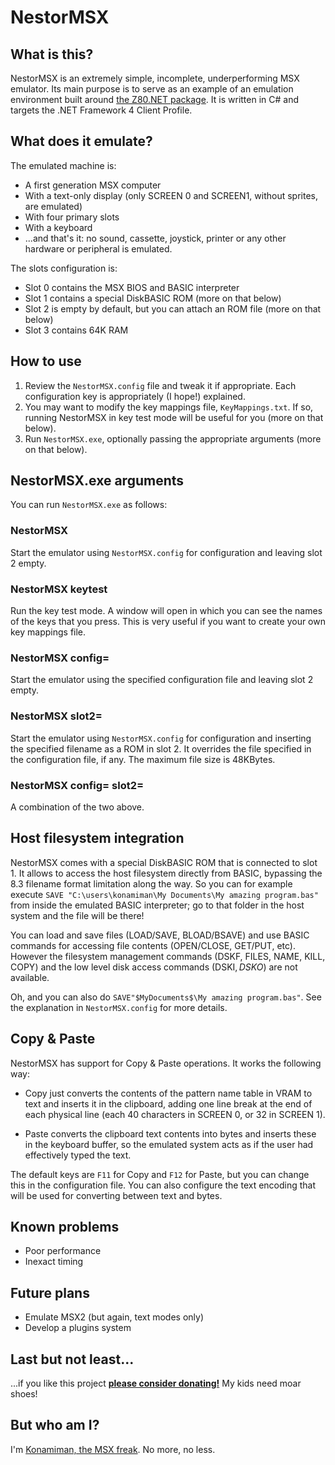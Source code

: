 # NestorMSX #


## What is this? ##

NestorMSX is an extremely simple, incomplete, underperforming MSX emulator. Its main purpose is to serve as an example of an emulation environment built around [the Z80.NET package](https://bitbucket.org/konamiman/z80dotnet). It is written in C# and targets the .NET Framework 4 Client Profile.


## What does it emulate? ##

The emulated machine is:

- A first generation MSX computer
- With a text-only display (only SCREEN 0 and SCREEN1, without sprites, are emulated)
- With four primary slots
- With a keyboard
- ...and that's it: no sound, cassette, joystick, printer or any other hardware or peripheral is emulated.

The slots configuration is:

- Slot 0 contains the MSX BIOS and BASIC interpreter
- Slot 1 contains a special DiskBASIC ROM (more on that below)
- Slot 2 is empty by default, but you can attach an ROM file (more on that below)
- Slot 3 contains 64K RAM


## How to use ##

1. Review the `NestorMSX.config` file and tweak it if appropriate. Each configuration key is appropriately (I hope!) explained.
2. You may want to modify the key mappings file, `KeyMappings.txt`. If so, running NestorMSX in key test mode will be useful for you (more on that below).
3. Run `NestorMSX.exe`, optionally passing the appropriate arguments (more on that below).


## NestorMSX.exe arguments ##

You can run `NestorMSX.exe` as follows:

### NestorMSX ###

Start the emulator using `NestorMSX.config` for configuration and leaving slot 2 empty.

### NestorMSX keytest ###

Run the key test mode. A window will open in which you can see the names of the keys that you press. This is very useful if you want to create your own key mappings file.

### NestorMSX config=<filename> ###

Start the emulator using the specified configuration file and leaving slot 2 empty.

### NestorMSX slot2=<filename> ###

Start the emulator using `NestorMSX.config` for configuration and inserting the specified filename as a ROM in slot 2. It overrides the file specified in the configuration file, if any. The maximum file size is 48KBytes.

### NestorMSX config=<filename> slot2=<filename> ###

A combination of the two above.


## Host filesystem integration ##

NestorMSX comes with a special DiskBASIC ROM that is connected to slot 1. It allows to access the host filesystem directly from BASIC, bypassing the 8.3 filename format limitation along the way. So you can for example execute `SAVE "C:\users\konamiman\My Documents\My amazing program.bas"` from inside the emulated BASIC interpreter; go to that folder in the host system and the file will be there!

You can load and save files (LOAD/SAVE, BLOAD/BSAVE) and use BASIC commands for accessing file contents (OPEN/CLOSE, GET/PUT, etc). However the filesystem management commands (DSKF, FILES, NAME, KILL, COPY) and the low level disk access commands (DSKI$, DSKO$) are not available.

Oh, and you can also do `SAVE"$MyDocuments$\My amazing program.bas"`. See the explanation in `NestorMSX.config` for more details.


## Copy & Paste ##

NestorMSX has support for Copy & Paste operations. It works the following way:

- Copy just converts the contents of the pattern name table in VRAM to text and inserts it in the clipboard, adding one line break at the end of each physical line (each 40 characters in SCREEN 0, or 32 in SCREEN 1).

- Paste converts the clipboard text contents into bytes and inserts these in the keyboard buffer, so the emulated system acts as if the user had effectively typed the text.

The default keys are `F11` for Copy and `F12` for Paste, but you can change this in the configuration file. You can also configure the text encoding that will be used for converting between text and bytes.


## Known problems ##

- Poor performance
- Inexact timing


## Future plans ##

- Emulate MSX2 (but again, text modes only)
- Develop a plugins system


## Last but not least...

...if you like this project **[please consider donating!](http://www.konamiman.com#donate)** My kids need moar shoes!

## But who am I? ##

I'm [Konamiman, the MSX freak](http://www.konamiman.com). No more, no less.
